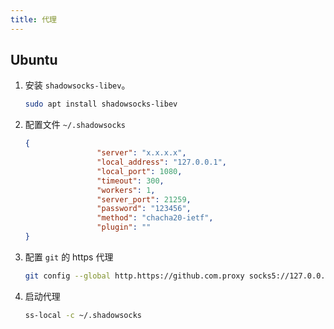 ```yaml
---
title: 代理
---
```


## Ubuntu

1. 安装 `shadowsocks-libev`。

   ```bash
   sudo apt install shadowsocks-libev
   ```

2. 配置文件 `~/.shadowsocks`

   ```json
   {
                   "server": "x.x.x.x",
                   "local_address": "127.0.0.1",
                   "local_port": 1080,
                   "timeout": 300,
                   "workers": 1,
                   "server_port": 21259,
                   "password": "123456",
                   "method": "chacha20-ietf",
                   "plugin": ""
   }
   ```

3. 配置 `git` 的 https 代理

   ```bash
   git config --global http.https://github.com.proxy socks5://127.0.0.1:1080
   ```

4. 启动代理

   ```bash
   ss-local -c ~/.shadowsocks
   ```

   

